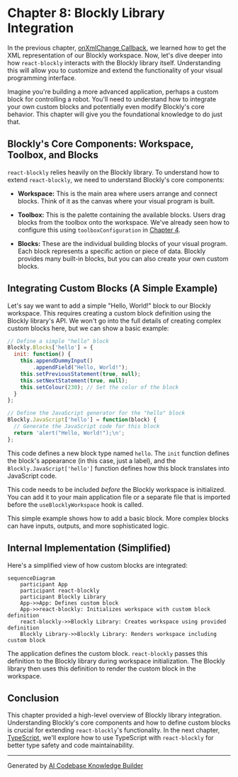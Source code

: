 # Chapter 8: Blockly Library Integration

In the previous chapter, [onXmlChange Callback](07_onXmlChange_Callback.md), we learned how to get the XML representation of our Blockly workspace. Now, let's dive deeper into how `react-blockly` interacts with the Blockly library itself.  Understanding this will allow you to customize and extend the functionality of your visual programming interface.

Imagine you're building a more advanced application, perhaps a custom block for controlling a robot. You'll need to understand how to integrate your own custom blocks and potentially even modify Blockly's core behavior. This chapter will give you the foundational knowledge to do just that.

## Blockly's Core Components: Workspace, Toolbox, and Blocks

`react-blockly` relies heavily on the Blockly library.  To understand how to extend `react-blockly`, we need to understand Blockly's core components:

* **Workspace:** This is the main area where users arrange and connect blocks.  Think of it as the canvas where your visual program is built.

* **Toolbox:** This is the palette containing the available blocks.  Users drag blocks from the toolbox onto the workspace.  We've already seen how to configure this using `toolboxConfiguration` in [Chapter 4](04_toolboxConfiguration.md).

* **Blocks:** These are the individual building blocks of your visual program.  Each block represents a specific action or piece of data.  Blockly provides many built-in blocks, but you can also create your own custom blocks.

## Integrating Custom Blocks (A Simple Example)

Let's say we want to add a simple "Hello, World!" block to our Blockly workspace.  This requires creating a custom block definition using the Blockly library's API.  We won't go into the full details of creating complex custom blocks here, but we can show a basic example:

```javascript
// Define a simple "hello" block
Blockly.Blocks['hello'] = {
  init: function() {
    this.appendDummyInput()
        .appendField("Hello, World!");
    this.setPreviousStatement(true, null);
    this.setNextStatement(true, null);
    this.setColour(230); // Set the color of the block
  }
};

// Define the JavaScript generator for the "hello" block
Blockly.JavaScript['hello'] = function(block) {
  // Generate the JavaScript code for this block
  return 'alert("Hello, World!");\n';
};
```

This code defines a new block type named `hello`. The `init` function defines the block's appearance (in this case, just a label), and the `Blockly.JavaScript['hello']` function defines how this block translates into JavaScript code.

This code needs to be included *before* the Blockly workspace is initialized.  You can add it to your main application file or a separate file that is imported before the `useBlocklyWorkspace` hook is called.

This simple example shows how to add a basic block.  More complex blocks can have inputs, outputs, and more sophisticated logic.

## Internal Implementation (Simplified)

Here's a simplified view of how custom blocks are integrated:

```mermaid
sequenceDiagram
    participant App
    participant react-blockly
    participant Blockly Library
    App->>App: Defines custom block
    App->>react-blockly: Initializes workspace with custom block definition
    react-blockly->>Blockly Library: Creates workspace using provided definition
    Blockly Library->>Blockly Library: Renders workspace including custom block
```

The application defines the custom block.  `react-blockly` passes this definition to the Blockly library during workspace initialization.  The Blockly library then uses this definition to render the custom block in the workspace.

## Conclusion

This chapter provided a high-level overview of Blockly library integration.  Understanding Blockly's core components and how to define custom blocks is crucial for extending `react-blockly`'s functionality.  In the next chapter, [TypeScript](09_TypeScript.md), we'll explore how to use TypeScript with `react-blockly` for better type safety and code maintainability.


---

Generated by [AI Codebase Knowledge Builder](https://github.com/The-Pocket/Tutorial-Codebase-Knowledge)